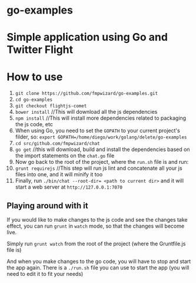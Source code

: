 go-examples
===========

Simple application using Go and Twitter Flight
==============================================

# How to use

1. `git clone https://github.com/fmpwizard/go-examples.git`
2. `cd go-examples`
2. `git checkout flightjs-comet`
3. `bower install` //This will download all the js dependencies
4. `npm install` //This will install more dependencies related to packaging the js code, etc
4. When using Go, you need to set the `GOPATH` to your current project's filder, so:  `export GOPATH=/home/diego/work/golang/delete/go-examples`
5. `cd src/github.com/fmpwizard/chat`
6. `go get` //this will download, build and install the dependencies based on the import statements on the `chat.go` file
7. Now go back to the root of the project, where the `run.sh` file is and run:
7. `grunt requirejs` //This step will run js lint and concatenate all your js files into one, and it will minify it too
8. Finally, run `./bin/chat --root-dir= <path to current dir>` and it will start a web server at `http://127.0.0.1:7070`


## Playing around with it

If you would like to make changes to the js code and see the changes take effect, you can run `grunt` in `watch` mode, so that the changes will become live.

Simply run `grunt watch` from the root of the project (where the Gruntfile.js file is)

And when you make changes to the go code, you will have to stop and start the app again. There is a `./run.sh` file you can use to start the app (you will need to edit it to fit your needs)
